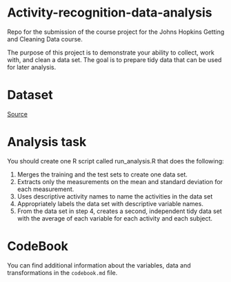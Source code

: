 # Activity-recognition-data-analysis
Repo for the submission of the course project for the Johns Hopkins Getting and Cleaning Data course.

The purpose of this project is to demonstrate your ability to collect, work with, and clean a data set. The goal is to prepare tidy data that can be used for later analysis.

# Dataset
[Source](http://archive.ics.uci.edu/ml/datasets/Human+Activity+Recognition+Using+Smartphones) 

# Analysis task
You should create one R script called run_analysis.R that does the following: 

1. Merges the training and the test sets to create one data set.
2. Extracts only the measurements on the mean and standard deviation for each measurement. 
3. Uses descriptive activity names to name the activities in the data set
4. Appropriately labels the data set with descriptive variable names. 
5. From the data set in step 4, creates a second, independent tidy data set with the average of each variable for each activity and each subject.

# CodeBook
You can find additional information about the variables, data and transformations in the ```codebook.md``` file.
